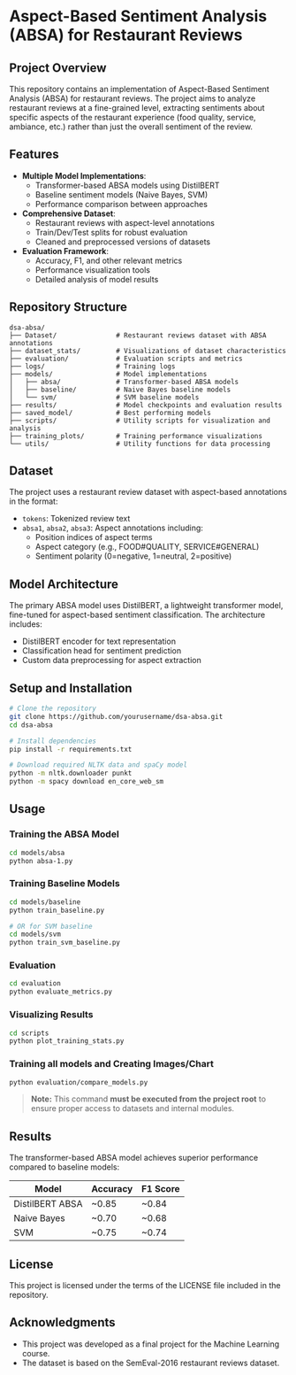 # Aspect-Based Sentiment Analysis (ABSA) for Restaurant Reviews

## Project Overview
This repository contains an implementation of Aspect-Based Sentiment Analysis (ABSA) for restaurant reviews. The project aims to analyze restaurant reviews at a fine-grained level, extracting sentiments about specific aspects of the restaurant experience (food quality, service, ambiance, etc.) rather than just the overall sentiment of the review.

## Features
- **Multiple Model Implementations**:
  - Transformer-based ABSA models using DistilBERT
  - Baseline sentiment models (Naive Bayes, SVM)
  - Performance comparison between approaches
- **Comprehensive Dataset**:
  - Restaurant reviews with aspect-level annotations
  - Train/Dev/Test splits for robust evaluation
  - Cleaned and preprocessed versions of datasets
- **Evaluation Framework**:
  - Accuracy, F1, and other relevant metrics
  - Performance visualization tools
  - Detailed analysis of model results

## Repository Structure
```
dsa-absa/
├── Dataset/               # Restaurant reviews dataset with ABSA annotations
├── dataset_stats/         # Visualizations of dataset characteristics
├── evaluation/            # Evaluation scripts and metrics
├── logs/                  # Training logs
├── models/                # Model implementations
│   ├── absa/              # Transformer-based ABSA models
│   ├── baseline/          # Naive Bayes baseline models
│   └── svm/               # SVM baseline models
├── results/               # Model checkpoints and evaluation results
├── saved_model/           # Best performing models
├── scripts/               # Utility scripts for visualization and analysis
├── training_plots/        # Training performance visualizations
└── utils/                 # Utility functions for data processing
```

## Dataset
The project uses a restaurant review dataset with aspect-based annotations in the format:
- `tokens`: Tokenized review text
- `absa1`, `absa2`, `absa3`: Aspect annotations including:
  - Position indices of aspect terms
  - Aspect category (e.g., FOOD#QUALITY, SERVICE#GENERAL)
  - Sentiment polarity (0=negative, 1=neutral, 2=positive)

## Model Architecture
The primary ABSA model uses DistilBERT, a lightweight transformer model, fine-tuned for aspect-based sentiment classification. The architecture includes:
- DistilBERT encoder for text representation
- Classification head for sentiment prediction
- Custom data preprocessing for aspect extraction

## Setup and Installation
```bash
# Clone the repository
git clone https://github.com/yourusername/dsa-absa.git
cd dsa-absa

# Install dependencies
pip install -r requirements.txt

# Download required NLTK data and spaCy model
python -m nltk.downloader punkt
python -m spacy download en_core_web_sm
```

## Usage

### Training the ABSA Model
```bash
cd models/absa
python absa-1.py
```

### Training Baseline Models
```bash
cd models/baseline
python train_baseline.py

# OR for SVM baseline
cd models/svm
python train_svm_baseline.py
```

### Evaluation
```bash
cd evaluation
python evaluate_metrics.py
```

### Visualizing Results
```bash
cd scripts
python plot_training_stats.py
```

### Training all models and Creating Images/Chart
```bash
python evaluation/compare_models.py
```

> **Note:** This command **must be executed from the project root** to ensure proper access to datasets and internal modules.

## Results
The transformer-based ABSA model achieves superior performance compared to baseline models:

| Model | Accuracy | F1 Score |
|-------|----------|----------|
| DistilBERT ABSA | ~0.85 | ~0.84 |
| Naive Bayes | ~0.70 | ~0.68 |
| SVM | ~0.75 | ~0.74 |

## License
This project is licensed under the terms of the LICENSE file included in the repository.

## Acknowledgments
- This project was developed as a final project for the Machine Learning course.
- The dataset is based on the SemEval-2016 restaurant reviews dataset.
